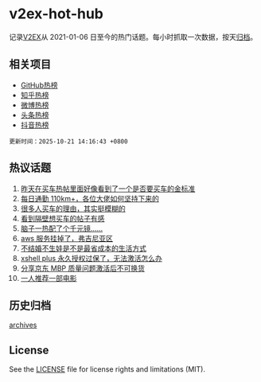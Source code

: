 # v2ex-hot-hub

 记录[V2EX](https://www.v2ex.com/)从 2021-01-06 日至今的热门话题。每小时抓取一次数据，按天[归档](archives)。
 
 ## 相关项目

- [GitHub热榜](https://github.com/lonnyzhang423/github-hot-hub)
- [知乎热榜](https://github.com/lonnyzhang423/zhihu-hot-hub)
- [微博热榜](https://github.com/lonnyzhang423/weibo-hot-hub)
- [头条热榜](https://github.com/lonnyzhang423/toutiao-hot-hub)
- [抖音热榜](https://github.com/lonnyzhang423/douyin-hot-hub)


 `更新时间：2025-10-21 14:16:43 +0800`

## 热议话题

1. [昨天在买车热帖里面好像看到了一个是否要买车的金标准](https://www.v2ex.com/t/1167190)
1. [每日通勤 110km+，各位大佬如何坚持下来的](https://www.v2ex.com/t/1167102)
1. [很多人买车的理由，其实挺模糊的](https://www.v2ex.com/t/1167215)
1. [看到隔壁想买车的帖子有感](https://www.v2ex.com/t/1167018)
1. [脑子一热配了个千元镜……](https://www.v2ex.com/t/1167188)
1. [aws 服务挂掉了，弗吉尼亚区](https://www.v2ex.com/t/1167049)
1. [不结婚不生娃是不是最省成本的生活方式](https://www.v2ex.com/t/1167047)
1. [xshell plus 永久授权过保了，无法激活怎么办](https://www.v2ex.com/t/1167005)
1. [分享京东 MBP 质量问题激活后不可换货](https://www.v2ex.com/t/1167264)
1. [一人推荐一部电影](https://www.v2ex.com/t/1167104)

## 历史归档

[archives](archives)

## License

See the [LICENSE](LICENSE) file for license rights and limitations (MIT).
